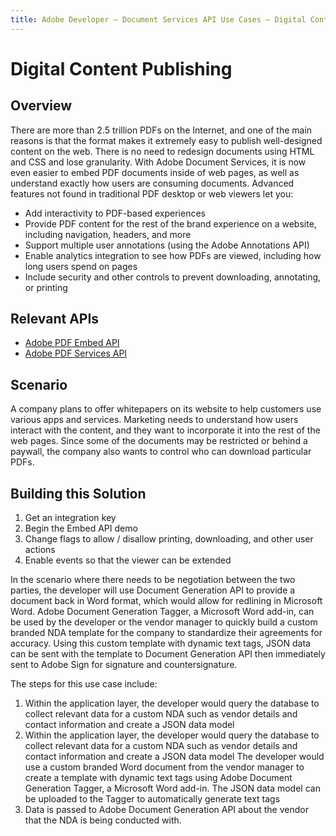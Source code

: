 ```yaml
---
title: Adobe Developer — Document Services API Use Cases — Digital Content Publishing
---
```


# Digital Content Publishing

## Overview

There are more than 2.5 trillion PDFs on the Internet, and one of the main reasons is that the format makes it extremely easy to publish well-designed content on the web. There is no need to redesign documents using HTML and CSS and lose granularity. With Adobe Document Services, it is now even easier to embed PDF documents inside of web pages, as well as understand exactly how users are consuming documents. Advanced features not found in traditional PDF desktop or web viewers let you:

* Add interactivity to PDF-based experiences
* Provide PDF content for the rest of the brand experience on a website, including navigation, headers, and more
* Support multiple user annotations (using the Adobe Annotations API)
* Enable analytics integration to see how PDFs are viewed, including how long users spend on pages
* Include security and other controls to prevent downloading, annotating, or printing

## Relevant APIs

* [Adobe PDF Embed API](/src/pages/pdf-embed.md)
* [Adobe PDF Services API](/src/pages/pdf-services.md)

## Scenario

A company plans to offer whitepapers on its website to help customers use various apps and services. Marketing needs to understand how users interact with the content, and they want to incorporate it into the rest of the web pages. Since some of the documents may be restricted or behind a paywall, the company also wants to control who can download particular PDFs.

## Building this Solution

1. Get an integration key
2. Begin the Embed API demo
3. Change flags to allow / disallow printing, downloading, and other user actions
4. Enable events so that the viewer can be extended

In the scenario where there needs to be negotiation between the two parties, the developer will use Document Generation API to provide a document back in Word format, which would allow for redlining in Microsoft Word. Adobe Document Generation Tagger, a Microsoft Word add-in, can be used by the developer or the vendor manager to quickly build a custom branded NDA template for the company to standardize their agreements for accuracy. Using this custom template with dynamic text tags, JSON data can be sent with the template to Document Generation API then immediately sent to Adobe Sign for signature and countersignature.

The steps for this use case include:

1. Within the application layer, the developer would query the database to collect relevant data for a custom NDA such as vendor details and contact information and create a JSON data model
2. Within the application layer, the developer would query the database to collect relevant data for a custom NDA such as vendor details and contact information and create a JSON data model The developer would use a custom branded Word document from the vendor manager to create a template with dynamic text tags using Adobe Document Generation Tagger, a Microsoft Word add-in. The JSON data model can be uploaded to the Tagger to automatically generate text tags
3. Data is passed to Adobe Document Generation API about the vendor that the NDA is being conducted with.